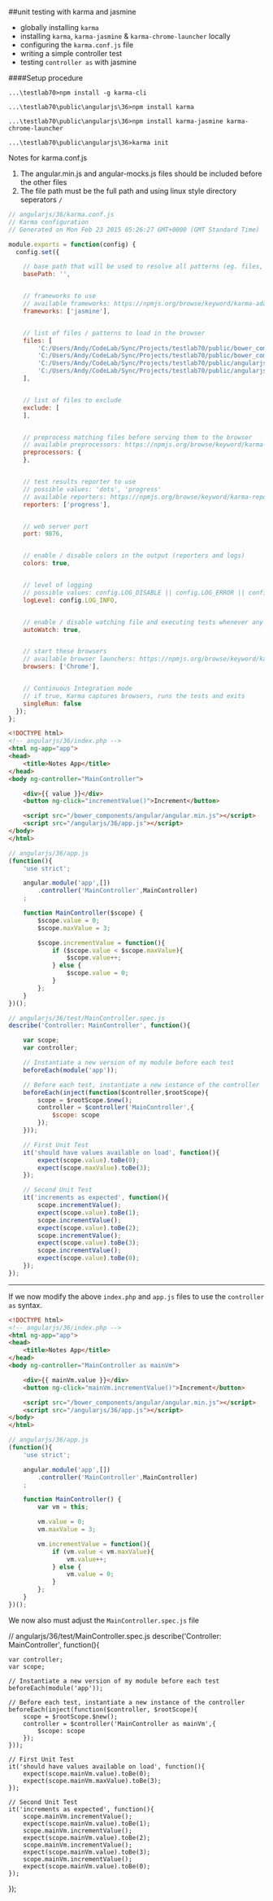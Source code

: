 ##unit testing with karma and jasmine
* globally installing `karma`
* installing `karma`, `karma-jasmine` & `karma-chrome-launcher` locally
* configuring the `karma.conf.js` file
* writing a simple controller test
* testing `controller as` with jasmine



####Setup procedure
```
...\testlab70>npm install -g karma-cli

...\testlab70\public\angularjs\36>npm install karma

...\testlab70\public\angularjs\36>npm install karma-jasmine karma-chrome-launcher

...\testlab70\public\angularjs\36>karma init
```

Notes for karma.conf.js
1) The angular.min.js and angular-mocks.js files should be included
before the other files
2) The file path must be the full path and using linux style directory seperators `/`

```javascript
// angularjs/36/karma.conf.js
// Karma configuration
// Generated on Mon Feb 23 2015 05:26:27 GMT+0000 (GMT Standard Time)

module.exports = function(config) {
  config.set({

    // base path that will be used to resolve all patterns (eg. files, exclude)
    basePath: '',


    // frameworks to use
    // available frameworks: https://npmjs.org/browse/keyword/karma-adapter
    frameworks: ['jasmine'],


    // list of files / patterns to load in the browser
    files: [
        'C:/Users/Andy/CodeLab/Sync/Projects/testlab70/public/bower_components/angular/angular.min.js',
        'C:/Users/Andy/CodeLab/Sync/Projects/testlab70/public/bower_components/angular-mocks/angular-mocks.js',
        'C:/Users/Andy/CodeLab/Sync/Projects/testlab70/public/angularjs/36/app.js',
        'C:/Users/Andy/CodeLab/Sync/Projects/testlab70/public/angularjs/36/test/*.spec.js'
    ],


    // list of files to exclude
    exclude: [
    ],


    // preprocess matching files before serving them to the browser
    // available preprocessors: https://npmjs.org/browse/keyword/karma-preprocessor
    preprocessors: {
    },


    // test results reporter to use
    // possible values: 'dots', 'progress'
    // available reporters: https://npmjs.org/browse/keyword/karma-reporter
    reporters: ['progress'],


    // web server port
    port: 9876,


    // enable / disable colors in the output (reporters and logs)
    colors: true,


    // level of logging
    // possible values: config.LOG_DISABLE || config.LOG_ERROR || config.LOG_WARN || config.LOG_INFO || config.LOG_DEBUG
    logLevel: config.LOG_INFO,


    // enable / disable watching file and executing tests whenever any file changes
    autoWatch: true,


    // start these browsers
    // available browser launchers: https://npmjs.org/browse/keyword/karma-launcher
    browsers: ['Chrome'],


    // Continuous Integration mode
    // if true, Karma captures browsers, runs the tests and exits
    singleRun: false
  });
};
```



```html
<!DOCTYPE html>
<!-- angularjs/36/index.php -->
<html ng-app="app">
<head>
    <title>Notes App</title>
</head>
<body ng-controller="MainController">

    <div>{{ value }}</div>
    <button ng-click="incrementValue()">Increment</button>

    <script src="/bower_components/angular/angular.min.js"></script>
    <script src="/angularjs/36/app.js"></script>
</body>
</html>
```

```javascript
// angularjs/36/app.js
(function(){
    'use strict';

    angular.module('app',[])
        .controller('MainController',MainController)
    ;

    function MainController($scope) {
        $scope.value = 0;
        $scope.maxValue = 3;

        $scope.incrementValue = function(){
            if ($scope.value < $scope.maxValue){
                $scope.value++;
            } else {
                $scope.value = 0;
            }
        };
    }
})();
```

```javascript
// angularjs/36/test/MainController.spec.js
describe('Controller: MainController', function(){

    var scope;
    var controller;

    // Instantiate a new version of my module before each test
    beforeEach(module('app'));

    // Before each test, instantiate a new instance of the controller
    beforeEach(inject(function($controller,$rootScope){
        scope = $rootScope.$new();
        controller = $controller('MainController',{
            $scope: scope
        });
    }));

    // First Unit Test
    it('should have values available on load', function(){
        expect(scope.value).toBe(0);
        expect(scope.maxValue).toBe(3);
    });

    // Second Unit Test
    it('increments as expected', function(){
        scope.incrementValue();
        expect(scope.value).toBe(1);
        scope.incrementValue();
        expect(scope.value).toBe(2);
        scope.incrementValue();
        expect(scope.value).toBe(3);
        scope.incrementValue();
        expect(scope.value).toBe(0);
    });
});
```


___

If we now modify the above `index.php` and `app.js` files to use the `controller as` syntax.

```html
<!DOCTYPE html>
<!-- angularjs/36/index.php -->
<html ng-app="app">
<head>
    <title>Notes App</title>
</head>
<body ng-controller="MainController as mainVm">

    <div>{{ mainVm.value }}</div>
    <button ng-click="mainVm.incrementValue()">Increment</button>

    <script src="/bower_components/angular/angular.min.js"></script>
    <script src="/angularjs/36/app.js"></script>
</body>
</html>
```

```javascript
// angularjs/36/app.js
(function(){
    'use strict';

    angular.module('app',[])
        .controller('MainController',MainController)
    ;

    function MainController() {
        var vm = this;

        vm.value = 0;
        vm.maxValue = 3;

        vm.incrementValue = function(){
            if (vm.value < vm.maxValue){
                vm.value++;
            } else {
                vm.value = 0;
            }
        };
    }
})();
```

We now also must adjust the `MainController.spec.js` file

// angularjs/36/test/MainController.spec.js
describe('Controller: MainController', function(){

    var controller;
    var scope;

    // Instantiate a new version of my module before each test
    beforeEach(module('app'));

    // Before each test, instantiate a new instance of the controller
    beforeEach(inject(function($controller, $rootScope){
        scope = $rootScope.$new();
        controller = $controller('MainController as mainVm',{
            $scope: scope
        });
    }));

    // First Unit Test
    it('should have values available on load', function(){
        expect(scope.mainVm.value).toBe(0);
        expect(scope.mainVm.maxValue).toBe(3);
    });

    // Second Unit Test
    it('increments as expected', function(){
        scope.mainVm.incrementValue();
        expect(scope.mainVm.value).toBe(1);
        scope.mainVm.incrementValue();
        expect(scope.mainVm.value).toBe(2);
        scope.mainVm.incrementValue();
        expect(scope.mainVm.value).toBe(3);
        scope.mainVm.incrementValue();
        expect(scope.mainVm.value).toBe(0);
    });
});
```



